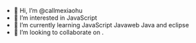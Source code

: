 - 👋 Hi, I’m @callmexiaohu
- 👀 I’m interested in JavaScript 
- 🌱 I’m currently learning JavaScript Javaweb Java and eclipse
- 💞️ I’m looking to collaborate on .
<!---
callmexiaohu/callmexiaohu is a ✨ special ✨ repository because its `README.md` (this file) appears on your GitHub profile.
You can click the Preview link to take a look at your changes.
--->
